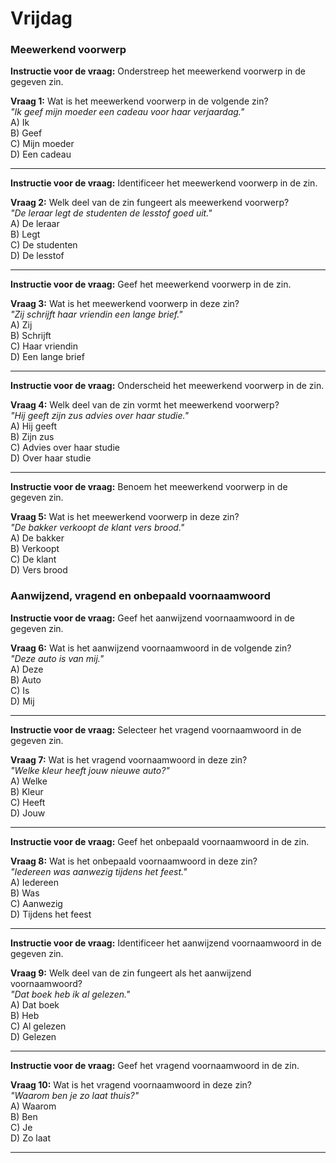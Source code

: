 
# Vrijdag

### Meewerkend voorwerp

**Instructie voor de vraag:** Onderstreep het meewerkend voorwerp in de gegeven zin.

**Vraag 1:** Wat is het meewerkend voorwerp in de volgende zin?  
*"Ik geef mijn moeder een cadeau voor haar verjaardag."*  
A) Ik  
B) Geef  
C) Mijn moeder  
D) Een cadeau  


---

**Instructie voor de vraag:** Identificeer het meewerkend voorwerp in de zin.

**Vraag 2:** Welk deel van de zin fungeert als meewerkend voorwerp?  
*"De leraar legt de studenten de lesstof goed uit."*  
A) De leraar  
B) Legt  
C) De studenten  
D) De lesstof  


---

**Instructie voor de vraag:** Geef het meewerkend voorwerp in de zin.

**Vraag 3:** Wat is het meewerkend voorwerp in deze zin?  
*"Zij schrijft haar vriendin een lange brief."*  
A) Zij  
B) Schrijft  
C) Haar vriendin  
D) Een lange brief  


---

**Instructie voor de vraag:** Onderscheid het meewerkend voorwerp in de zin.

**Vraag 4:** Welk deel van de zin vormt het meewerkend voorwerp?  
*"Hij geeft zijn zus advies over haar studie."*  
A) Hij geeft  
B) Zijn zus  
C) Advies over haar studie  
D) Over haar studie  


---

**Instructie voor de vraag:** Benoem het meewerkend voorwerp in de gegeven zin.

**Vraag 5:** Wat is het meewerkend voorwerp in deze zin?  
*"De bakker verkoopt de klant vers brood."*  
A) De bakker  
B) Verkoopt  
C) De klant  
D) Vers brood  


### Aanwijzend, vragend en onbepaald voornaamwoord

**Instructie voor de vraag:** Geef het aanwijzend voornaamwoord in de gegeven zin.

**Vraag 6:** Wat is het aanwijzend voornaamwoord in de volgende zin?  
*"Deze auto is van mij."*  
A) Deze  
B) Auto  
C) Is  
D) Mij  


---

**Instructie voor de vraag:** Selecteer het vragend voornaamwoord in de gegeven zin.

**Vraag 7:** Wat is het vragend voornaamwoord in deze zin?  
*"Welke kleur heeft jouw nieuwe auto?"*  
A) Welke  
B) Kleur  
C) Heeft  
D) Jouw  


---

**Instructie voor de vraag:** Geef het onbepaald voornaamwoord in de zin.

**Vraag 8:** Wat is het onbepaald voornaamwoord in deze zin?  
*"Iedereen was aanwezig tijdens het feest."*  
A) Iedereen  
B) Was  
C) Aanwezig  
D) Tijdens het feest  


---

**Instructie voor de vraag:** Identificeer het aanwijzend voornaamwoord in de gegeven zin.

**Vraag 9:** Welk deel van de zin fungeert als het aanwijzend voornaamwoord?  
*"Dat boek heb ik al gelezen."*  
A) Dat boek  
B) Heb  
C) Al gelezen  
D) Gelezen  


---

**Instructie voor de vraag:** Geef het vragend voornaamwoord in de zin.

**Vraag 10:** Wat is het vragend voornaamwoord in deze zin?  
*"Waarom ben je zo laat thuis?"*  
A) Waarom  
B) Ben  
C) Je  
D) Zo laat  


---

